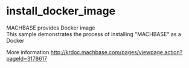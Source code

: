 # install_docker_image


MACHBASE provides Docker image  
This sample demonstrates the process of installing "MACHBASE" as a Docker

More information <http://krdoc.machbase.com/pages/viewpage.action?pageId=3178617>
